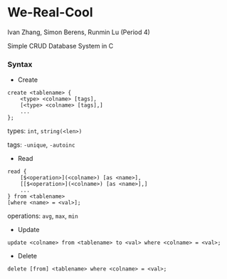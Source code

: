 # We-Real-Cool
Ivan Zhang, Simon Berens, Runmin Lu (Period 4)

Simple CRUD Database System in C

### Syntax
- Create

```
create <tablename> {
    <type> <colname> [tags],
    [<type> <colname> [tags],]
    ...
};
```
types: `int`, `string(<len>)`

tags: `-unique`, `-autoinc`

- Read

```
read {
    [$<operation>](<colname>) [as <name>],
    [[$<operation>](<colname>) [as <name>],]
    ...
} from <tablename>
[where <name> = <val>];
```

operations: `avg`, `max`, `min`

- Update

`update <colname> from <tablename> to <val> where <colname> = <val>;`

- Delete

`delete [from] <tablename> where <colname> = <val>;`
